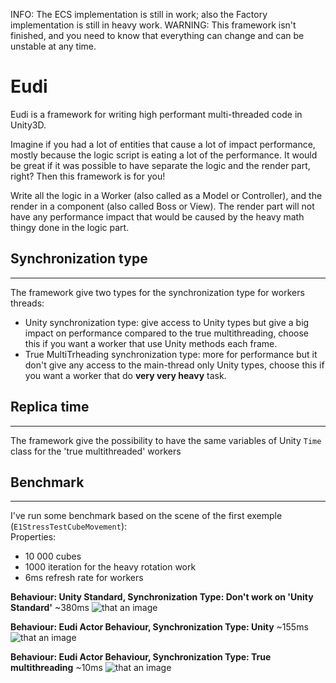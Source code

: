 INFO: The ECS implementation is still in work; also the Factory implementation is still in heavy work.
WARNING: This framework isn't finished, and you need to know that everything can change and can be unstable at any time.

# Eudi

Eudi is a framework for writing high performant multi-threaded code in Unity3D.  

Imagine if you had a lot of entities that cause a lot of impact performance, mostly because the logic script is eating a lot of the performance. It would be great if it was possible to have separate the logic and the render part, right? Then this framework is for you!  

Write all the logic in a Worker (also called as a Model or Controller), and the render in a component (also called Boss or View).
The render part will not have any performance impact that would be caused by the heavy math thingy done in the logic part.  

## Synchronization type

***

The framework give two types for the synchronization type for workers threads:
* Unity synchronization type: give access to Unity types but give a big impact on performance compared to the true multithreading, choose this if you want a worker that use Unity methods each frame.
* True MultiTrheading synchronization type: more for performance but it don't give any access to the main-thread only Unity types, choose this if you want a worker that do **very very heavy** task.

## Replica time

***

The framework give the possibility to have the same variables of Unity `Time` class for the 'true multithreaded' workers

## Benchmark

***

I've run some benchmark based on the scene of the first exemple (`E1StressTestCubeMovement`):  
Properties:  
* 10 000 cubes
* 1000 iteration for the heavy rotation work
* 6ms refresh rate for workers

**Behaviour: Unity Standard, Synchronization Type: Don't work on 'Unity Standard'**
~380ms
![that an image](https://raw.githubusercontent.com/guerro323/EudiFramework/master/Images/BenchmarkE1_unitystandard_unity.png)  

**Behaviour: Eudi Actor Behaviour, Synchronization Type: Unity**
~155ms
![that an image](https://raw.githubusercontent.com/guerro323/EudiFramework/master/Images/BenchmarkE1_eudi_unity.png)  

**Behaviour: Eudi Actor Behaviour, Synchronization Type: True multithreading**
~10ms
![that an image](https://raw.githubusercontent.com/guerro323/EudiFramework/master/Images/BenchmarkE1_eudi_truethreading.png)
